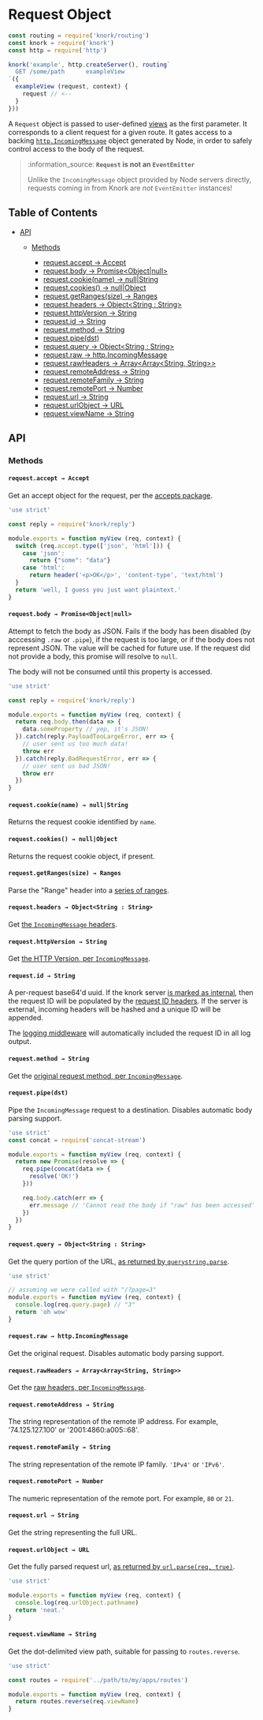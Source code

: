 # Request Object

```javascript
const routing = require('knork/routing')
const knork = require('knork')
const http = require('http')

knork('example', http.createServer(), routing`
  GET /some/path      exampleView
`({
  exampleView (request, context) {
    request // <--
  }
}))
```

A `Request` object is passed to user-defined [views][topic-http-view] as the
first parameter. It corresponds to a client request for a given route. It gates
access to a backing [`http.IncomingMessage`][def-incoming-message] object
generated by Node, in order to safely control access to the body of the
request.

> :information\_source: **`Request` is not an `EventEmitter`**
>
> Unlike the `IncomingMessage` object provided by Node servers directly,
> requests coming in from Knork are _not_ `EventEmitter` instances!

## Table of Contents

* [API](#api)
  * [Methods](#methods)

    * [request.accept → Accept](#requestaccept--accept)
    * [request.body → Promise&lt;Object|null>](#requestbody--promiseobjectnull)
    * [request.cookie(name) → null|String](#requestcookiename--nullstring)
    * [request.cookies() → null|Object](#requestcookies--nullobject)
    * [request.getRanges(size) → Ranges](#requestgetrangessize--ranges)
    * [request.headers → Object&lt;String : String>](#requestheaders--objectstring--string)
    * [request.httpVersion → String](#requesthttpversion--string)
    * [request.id → String](#requestid--string)
    * [request.method → String](#requestmethod--string)
    * [request.pipe(dst)](#requestpipedst)
    * [request.query → Object&lt;String : String>](#requestquery--objectstring--string)
    * [request.raw → http.IncomingMessage](#requestraw--httpincomingmessage)
    * [request.rawHeaders → Array&lt;Array&lt;String, String>>](#requestrawheaders--arrayarraystring-string)
    * [request.remoteAddress → String](#requestremoteaddress-string)
    * [request.remoteFamily → String](#requestremotefamily-string)
    * [request.remotePort → Number](#requestremoteport-number)
    * [request.url → String](#requesturl--string)
    * [request.urlObject → URL](#requesturlobject--url)
    * [request.viewName → String](#requestviewname--string)

## API

### Methods

#### `request.accept → Accept`

Get an accept object for the request, per the [accepts package][pkg-accepts].

```javascript
'use strict'

const reply = require('knork/reply')

module.exports = function myView (req, context) {
  switch (req.accept.type(['json', 'html'])) {
    case 'json':
      return {"some": "data"}
    case 'html':
      return header('<p>OK</p>', 'content-type', 'text/html')
  }
  return 'well, I guess you just want plaintext.'
}
```

#### `request.body → Promise<Object|null>`

Attempt to fetch the body as JSON. Fails if the body has been disabled (by
acccessing `.raw` or `.pipe`), if the request is too large, or if the body does
not represent JSON. The value will be cached for future use. If the request did
not provide a body, this promise will resolve to `null`.

The body will not be consumed until this property is accessed.

```javascript
'use strict'

const reply = require('knork/reply')

module.exports = function myView (req, context) {
  return req.body.then(data => {
    data.someProperty // yep, it's JSON!
  }).catch(reply.PayloadTooLargeError, err => {
    // user sent us too much data!
    throw err
  }).catch(reply.BadRequestError, err => {
    // user sent us bad JSON!
    throw err
  })
}
```

#### `request.cookie(name) → null|String`

Returns the request cookie identified by `name`.

#### `request.cookies() → null|Object`

Returns the request cookie object, if present.

#### `request.getRanges(size) → Ranges`

Parse the "Range" header into a [series of ranges][pkg-range-parser].

#### `request.headers → Object<String : String>`

Get [the `IncomingMessage` headers][def-http-headers].

#### `request.httpVersion → String`

Get [the HTTP Version, per `IncomingMessage`][def-http-version].

#### `request.id → String`

A per-request base64'd uuid. If the knork server [is marked as
internal][ref-knork-options-internal], then the request ID will be populated by
the [request ID headers][ref-knork-options-headers]. If the server is external,
incoming headers will be hashed and a unique ID will be appended.

The [logging middleware][ref-middleware-logging] will automatically included
the request ID in all log output.

#### `request.method → String`

Get the [original request method, per `IncomingMessage`][def-http-method].

#### `request.pipe(dst)`

Pipe the `IncomingMessage` request to a destination. Disables automatic body
parsing support.

```javascript
'use strict'
const concat = require('concat-stream')

module.exports = function myView (req, context) {
  return new Promise(resolve => {
    req.pipe(concat(data => {
      resolve('OK!')
    }))

    req.body.catch(err => {
      err.message // 'Cannot read the body if "raw" has been accessed'
    })
  })
}
```

#### `request.query → Object<String : String>`

Get the query portion of the URL, [as returned by
`querystring.parse`][def-querystring-parse].

```javascript
'use strict'

// assuming we were called with "/?page=3"
module.exports = function myView (req, context) {
  console.log(req.query.page) // "3"
  return 'oh wow'
}
```

#### `request.raw → http.IncomingMessage`

Get the original request. Disables automatic body parsing support.

#### `request.rawHeaders → Array<Array<String, String>>`

Get the [raw headers, per `IncomingMessage`][def-http-raw-headers].

#### `request.remoteAddress → String`

The string representation of the remote IP address. For example,
'74.125.127.100' or '2001:4860:a005::68'.

#### `request.remoteFamily → String`

The string representation of the remote IP family. `'IPv4'` or `'IPv6'`.

#### `request.remotePort → Number`

The numeric representation of the remote port. For example, `80` or `21`.

#### `request.url → String`

Get the string representing the full URL.

#### `request.urlObject → URL`

Get the fully parsed request url, [as returned by `url.parse(req,
true)`][def-url-parse].

```javascript
'use strict'

module.exports = function myView (req, context) {
  console.log(req.urlObject.pathname)
  return 'neat.'
}
```

#### `request.viewName → String`

Get the dot-delimited view path, suitable for passing to `routes.reverse`.

```javascript
'use strict'

const routes = require('../path/to/my/apps/routes')

module.exports = function myView (req, context) {
  return routes.reverse(req.viewName)
}
```

[def-http-headers]: https://nodejs.org/api/http.html#http_message_headers

[def-http-method]: https://nodejs.org/api/http.html#http_message_method

[def-http-raw-headers]: https://nodejs.org/api/http.html#http_message_rawheaders

[def-http-version]: https://nodejs.org/api/http.html#http_message_httpversion

[def-incoming-message]: https://nodejs.org/api/http.html#http_class_http_incomingmessage

[def-querystring-parse]: https://nodejs.org/api/querystring.html#querystring_querystring_parse_str_sep_eq_options

[def-url-parse]: https://nodejs.org/api/url.html#url_url_parsing

[pkg-accepts]: https://github.com/jshttp/accepts#api

[pkg-range-parser]: https://github.com/jshttp/range-parser#api

[ref-knork-options-headers]: ./server.md#optionsrequestidheaders

[ref-knork-options-internal]: ./server.md#optionsisexternal

[ref-middleware-logging]: ./middleware/logging.md

[topic-http-view]: ../topics/request-lifecycle.md#four-view-execution
